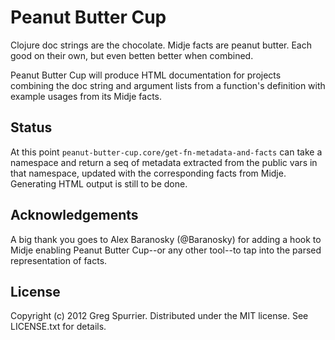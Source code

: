 # Peanut Butter Cup
Clojure doc strings are the chocolate. Midje facts are peanut butter. Each good on their own, but even betten better when combined.

Peanut Butter Cup will produce HTML documentation for projects combining the doc string and argument lists from a function's definition with example usages from its Midje facts.

## Status
At this point `peanut-butter-cup.core/get-fn-metadata-and-facts` can take a namespace and return a seq of metadata extracted from the public vars in that namespace, updated with the corresponding facts from Midje. Generating HTML output is still to be done.

## Acknowledgements
A big thank you goes to Alex Baranosky (@Baranosky) for adding a hook to Midje enabling Peanut Butter Cup--or any other tool--to tap into the parsed representation of facts.

## License
Copyright (c) 2012 Greg Spurrier. Distributed under the MIT license. See LICENSE.txt for details.
